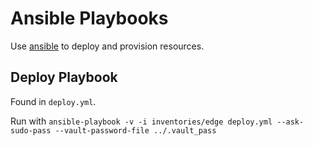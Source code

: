 Ansible Playbooks
=================

Use [ansible](http://www.ansible.com/get-started) to deploy and provision resources.

## Deploy Playbook

Found in `deploy.yml`.

Run with `ansible-playbook -v -i inventories/edge deploy.yml --ask-sudo-pass --vault-password-file ../.vault_pass`

